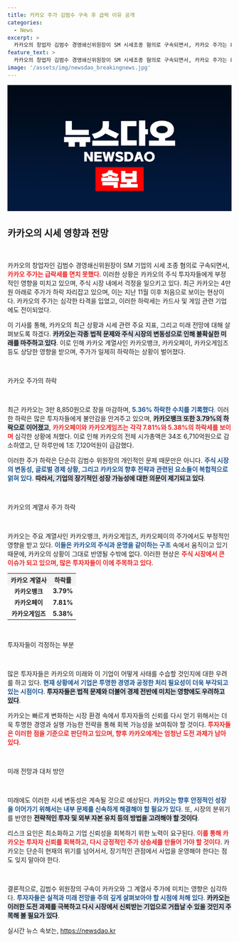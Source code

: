 ```yaml
---
title: 카카오 주가 김범수 구속 후 급락 이유 공개
categories:
  - News
excerpt: >
  카카오의 창업자 김범수 경영쇄신위원장이 SM 시세조종 혐의로 구속되면서, 카카오 주가는 8개월 만에 4만원 아래로 급락! 그룹사 전체도 시가총액 1조7천억원 감소의 충격에 빠졌다. 클릭해 자세한 내용을 확인하세요!
feature_text: >
  카카오의 창업자 김범수 경영쇄신위원장이 SM 시세조종 혐의로 구속되면서, 카카오 주가는 8개월 만에 4만원 아래로 급락! 그룹사 전체도 시가총액 1조7천억원 감소의 충격에 빠졌다. 클릭해 자세한 내용을 확인하세요!
image: '/assets/img/newsdao_breakingnews.jpg'
---
```


<p><img src="/assets/img/newsdao_breakingnews.jpg" alt="bookingtag 속보" /></p>

<h2 data-ke-size="size26">카카오의 시세 영향과 전망</h2>

<p data-ke-size="size16">&nbsp;</p>

<p>카카오의 창업자인 김범수 경영쇄신위원장이 SM 기업의 시세 조종 혐의로 구속되면서, <b><span style="color: #ee2323;">카카오 주가는 급락세를 면치 못했다</span></b>. 이러한 상황은 카카오의 주식 투자자들에게 부정적인 영향을 미치고 있으며, 주식 시장 내에서 걱정을 일으키고 있다. 최근 카카오는 4만 원 아래로 주가가 하락 자리잡고 있으며, 이는 지난 11월 이후 처음으로 보이는 현상이다. 카카오의 주가는 심각한 타격을 입었고, 이러한 하락세는 카드사 및 게임 관련 기업에도 전이되었다.</p>

<p>이 기사를 통해, 카카오의 최근 상황과 시세 관련 주요 지표, 그리고 미래 전망에 대해 살펴보도록 하겠다. <b><span style="background-color: #21538527;">카카오는 각종 법적 문제와 주식 시장의 변동성으로 인해 불확실한 미래를 마주하고 있다</span></b>. 이로 인해 카카오 계열사인 카카오뱅크, 카카오페이, 카카오게임즈 등도 상당한 영향을 받으며, 주가가 일제히 하락하는 상황이 벌어졌다. </p>

<p data-ke-size="size16">&nbsp;</p>

<p>카카오 주가의 하락</p>

<p data-ke-size="size16">&nbsp;</p>

<p>최근 카카오는 3만 8,850원으로 장을 마감하며, <b><span style="color: #1a5490;">5.36% 하락한 수치를 기록했다</span></b>. 이러한 하락은 많은 투자자들에게 불안감을 안겨주고 있으며, <b><span style="background-color: #21538527;">카카오뱅크 또한 3.79%의 하락으로 이어졌고</span></b>, <b><span style="color: #ee2323;">카카오페이와 카카오게임즈는 각각 7.81%와 5.38%의 하락세를 보이며</span></b> 심각한 상황에 처했다. 이로 인해 카카오의 전체 시가총액은 34조 6,710억원으로 감소하였고, 단 하루만에 1조 7,120억원이 급감했다.</p>

<p>이러한 주가 하락은 단순히 김범수 위원장의 개인적인 문제 때문만은 아니다. <b><span style="color: #1a5490;">주식 시장의 변동성, 글로벌 경제 상황, 그리고 카카오의 향후 전략과 관련된 요소들이 복합적으로 얽혀 있다</span></b>. <b><span style="background-color: #21538527;">따라서, 기업의 장기적인 성장 가능성에 대한 의문이 제기되고 있다</span></b>.</p>

<p data-ke-size="size16">&nbsp;</p>

<p>카카오의 계열사 주가 하락</p>

<p data-ke-size="size16">&nbsp;</p>

<p>카카오는 주요 계열사인 카카오뱅크, 카카오게임즈, 카카오페이의 주가에서도 부정적인 영향을 받고 있다. <b><span style="color: #1a5490;">이들은 카카오의 주식과 운명을 같이하는 구조</span></b> 속에서 움직이고 있기 때문에, 카카오의 상황이 그대로 반영될 수밖에 없다. 이러한 현상은 <b><span style="color: #ee2323;">주식 시장에서 큰 이슈가 되고 있으며, 많은 투자자들이 이에 주목하고 있다</span></b>.</p>

<table style="width: 100%; border-collapse: collapse;">
    <tr>
        <th style="text-align: center; background-color: #f2f2f2;">카카오 계열사</th>
        <th style="text-align: center; background-color: #f2f2f2;">하락률</th>
    </tr>
    <tr>
        <td style="text-align: center; height: 17px;"><b>카카오뱅크</b></td>
        <td style="text-align: center; height: 17px;"><b>3.79%</b></td>
    </tr>
    <tr>
        <td style="text-align: center; height: 17px;"><b>카카오페이</b></td>
        <td style="text-align: center; height: 17px;"><b>7.81%</b></td>
    </tr>
    <tr>
        <td style="text-align: center; height: 17px;"><b>카카오게임즈</b></td>
        <td style="text-align: center; height: 17px;"><b>5.38%</b></td>
    </tr>
</table>

<p data-ke-size="size16">&nbsp;</p>

<p>투자자들이 걱정하는 부분</p>

<p data-ke-size="size16">&nbsp;</p>

<p>많은 투자자들은 카카오의 미래와 이 기업이 어떻게 사태를 수습할 것인지에 대한 우려를 하고 있다. <b><span style="color: #1a5490;">현재 상황에서 기업은 투명한 경영과 공정한 처리 필요성이 더욱 부각되고 있는 시점이다</span></b>. <b><span style="background-color: #21538527;">투자자들은 법적 문제와 더불어 경제 전반에 미치는 영향에도 우려하고 있다</span></b>.</p>

<p>카카오는 빠르게 변화하는 시장 환경 속에서 투자자들의 신뢰를 다시 얻기 위해서는 더욱 투명한 경영과 실행 가능한 전략을 통해 회복 가능성을 보여줘야 할 것이다. <b><span style="color: #ee2323;">투자자들은 이러한 점을 기준으로 판단하고 있으며, 향후 카카오에게는 엄청난 도전 과제가 남아 있다</span></b>.</p>

<p data-ke-size="size16">&nbsp;</p>

<p>미래 전망과 대처 방안</p>

<p data-ke-size="size16">&nbsp;</p>

<p>미래에도 이러한 시세 변동성은 계속될 것으로 예상된다. <b><span style="color: #1a5490;">카카오는 향후 안정적인 성장을 이어가기 위해서는 내부 문제를 신속하게 해결해야 할 필요가 있다</span></b>. 또, 시장의 분위기를 반영한 <b><span style="background-color: #21538527;">전략적인 투자 및 외부 자본 유치 등의 방법을 고려해야 할 것이다</span></b>. </p>

<p>리스크 요인은 최소화하고 기업 신뢰성을 회복하기 위한 노력이 요구된다. <b><span style="color: #ee2323;">이를 통해 카카오는 투자자 신뢰를 회복하고, 다시 긍정적인 주가 상승세를 만들어 가야 할 것이다</span></b>. 카카오는 단순히 현재의 위기를 넘어서서, 장기적인 관점에서 사업을 운영해야 한다는 점도 잊지 말아야 한다.</p>

<p data-ke-size="size16">&nbsp;</p>

<p>결론적으로, 김범수 위원장의 구속이 카카오와 그 계열사 주가에 미치는 영향은 심각하다. <b><span style="color: #1a5490;">투자자들은 실적과 미래 전망을 주의 깊게 살펴보아야 할 시점에 처해 있다</span></b>. <b><span style="background-color: #21538527;">카카오는 이러한 도전 과제를 극복하고 다시 시장에서 신뢰받는 기업으로 거듭날 수 있을 것인지 주목해 볼 필요가 있다</span></b>.</p>
실시간 뉴스 속보는, <a href="https://newsdao.kr" rel="dofollow">https://newsdao.kr</a>


